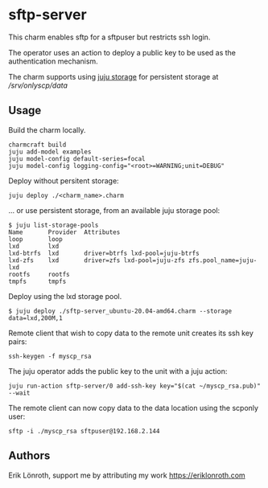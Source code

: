 # sftp-server
This charm enables sftp for a sftpuser but restricts ssh login.

The operator uses an action to deploy a public key to be used as the authentication mechanism.

The charm supports using [juju storage] for persistent storage at */srv/onlyscp/data*

## Usage

Build the charm locally.

    charmcraft build
    juju add-model examples
    juju model-config default-series=focal
    juju model-config logging-config="<root>=WARNING;unit=DEBUG"

Deploy without persitent storage:

    juju deploy ./<charm_name>.charm

... or use persistent storage, from an available juju storage pool:

    $ juju list-storage-pools 
    Name       Provider  Attributes
    loop       loop      
    lxd        lxd       
    lxd-btrfs  lxd       driver=btrfs lxd-pool=juju-btrfs
    lxd-zfs    lxd       driver=zfs lxd-pool=juju-zfs zfs.pool_name=juju-lxd
    rootfs     rootfs    
    tmpfs      tmpfs     

Deploy using the lxd storage pool.

    $ juju deploy ./sftp-server_ubuntu-20.04-amd64.charm --storage data=lxd,200M,1
    
Remote client that wish to copy data to the remote unit creates its ssh key pairs:

    ssh-keygen -f myscp_rsa

The juju operator adds the public key to the unit with a juju action:

    juju run-action sftp-server/0 add-ssh-key key="$(cat ~/myscp_rsa.pub)" --wait

The remote client can now copy data to the data location using the scponly user:

    sftp -i ./myscp_rsa sftpuser@192.168.2.144


## Authors
Erik Lönroth, support me by attributing my work
https://eriklonroth.com

[juju storage]: https://juju.is/docs/olm/defining-and-using-persistent-storage#heading--command-juju-deploy
